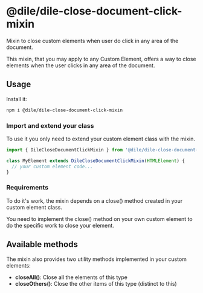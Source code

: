 # @dile/dile-close-document-click-mixin

Mixin to close custom elements when user do click in any area of the document.

This mixin, that you may apply to any Custom Element, offers a way to close elements when the user clicks in any area of the document.

## Usage

Install it:

```bash
npm i @dile/dile-close-document-click-mixin
```

### Import and extend your class

To use it you only need to extend your custom element class with the mixin.

```javascript
import { DileCloseDocumentClickMixin } from '@dile/dile-close-document-click-mixin';

class MyElement extends DileCloseDocumentClickMixin(HTMLElement) {
  // your custom element code...
}
```

### Requirements

To do it's work, the mixin depends on a close() method created in your custom element class.

You need to implement the close() method on your own custom element to do the specific work to close your element.

## Available methods

The mixin also provides two utility methods implemented in your custom elements:

- **closeAll()**: Close all the elements of this type
- **closeOthers()**: Close the other items of this type (distinct to this)

